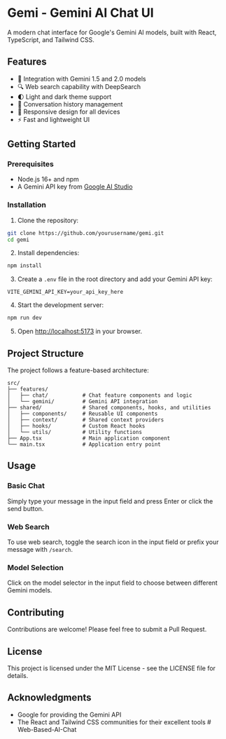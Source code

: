 # Gemi - Gemini AI Chat UI

A modern chat interface for Google's Gemini AI models, built with React, TypeScript, and Tailwind CSS.

## Features

- 🤖 Integration with Gemini 1.5 and 2.0 models
- 🔍 Web search capability with DeepSearch
- 🌓 Light and dark theme support
- 💬 Conversation history management
- 📱 Responsive design for all devices
- ⚡ Fast and lightweight UI

## Getting Started

### Prerequisites

- Node.js 16+ and npm
- A Gemini API key from [Google AI Studio](https://ai.google.dev/)

### Installation

1. Clone the repository:
```bash
git clone https://github.com/yourusername/gemi.git
cd gemi
```

2. Install dependencies:
```bash
npm install
```

3. Create a `.env` file in the root directory and add your Gemini API key:
```
VITE_GEMINI_API_KEY=your_api_key_here
```

4. Start the development server:
```bash
npm run dev
```

5. Open [http://localhost:5173](http://localhost:5173) in your browser.

## Project Structure

The project follows a feature-based architecture:

```
src/
├── features/
│   ├── chat/           # Chat feature components and logic
│   └── gemini/         # Gemini API integration
├── shared/             # Shared components, hooks, and utilities
│   ├── components/     # Reusable UI components
│   ├── context/        # Shared context providers
│   ├── hooks/          # Custom React hooks
│   └── utils/          # Utility functions
├── App.tsx             # Main application component
└── main.tsx            # Application entry point
```

## Usage

### Basic Chat

Simply type your message in the input field and press Enter or click the send button.

### Web Search

To use web search, toggle the search icon in the input field or prefix your message with `/search`.

### Model Selection

Click on the model selector in the input field to choose between different Gemini models.

## Contributing

Contributions are welcome! Please feel free to submit a Pull Request.

## License

This project is licensed under the MIT License - see the LICENSE file for details.

## Acknowledgments

- Google for providing the Gemini API
- The React and Tailwind CSS communities for their excellent tools #   W e b - B a s e d - A I - C h a t  
 
